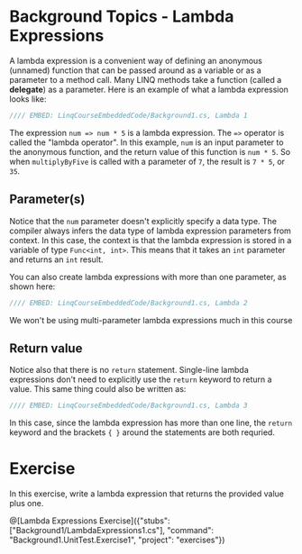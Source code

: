 # Background Topics - Lambda Expressions

A lambda expression is a convenient way of defining an anonymous (unnamed) function that can be passed around as a variable or as a parameter to a method call. Many LINQ methods take a function (called a **delegate**) as a parameter. Here is an example of what a lambda expression looks like:

```csharp
//// EMBED: LinqCourseEmbeddedCode/Background1.cs, Lambda 1
```

The expression `num => num * 5` is a lambda expression. The `=>` operator is called the "lambda operator". In this example, `num` is an input parameter to the anonymous function, and the return value of this function is `num * 5`. So when `multiplyByFive` is called with a parameter of `7`, the result is `7 * 5`, or `35`.

## Parameter(s)
Notice that the `num` parameter doesn't explicitly specify a data type. The compiler always infers the data type of lambda expression parameters from context. In this case, the context is that the lambda expression is stored in a variable of type `Func<int, int>`. This means that it takes an `int` parameter and returns an `int` result.

You can also create lambda expressions with more than one parameter, as shown here:

```csharp
//// EMBED: LinqCourseEmbeddedCode/Background1.cs, Lambda 2
```

We won't be using multi-parameter lambda expressions much in this course

## Return value
Notice also that there is no `return` statement. Single-line lambda expressions don't need to explicitly use the `return` keyword to return a value. This same thing could also be written as:

```csharp
//// EMBED: LinqCourseEmbeddedCode/Background1.cs, Lambda 3
```

In this case, since the lambda expression has more than one line, the `return` keyword and the brackets `{ }` around the statements are both requried.

# Exercise
In this exercise, write a lambda expression that returns the provided value plus one.

@[Lambda Expressions Exercise]({"stubs": ["Background1/LambdaExpressions1.cs"], "command": "Background1.UnitTest.Exercise1", "project": "exercises"})
